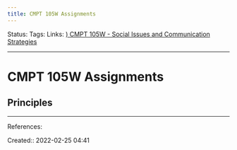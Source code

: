 ```yaml
---
title: CMPT 105W Assignments
---
```

Status: 
Tags: 
Links: [) CMPT 105W - Social Issues and Communication Strategies](out/-cmpt-105w-social-issues-and-communication-strategies.md)
___

# CMPT 105W Assignments
## Principles

___
References:

Created:: 2022-02-25 04:41

